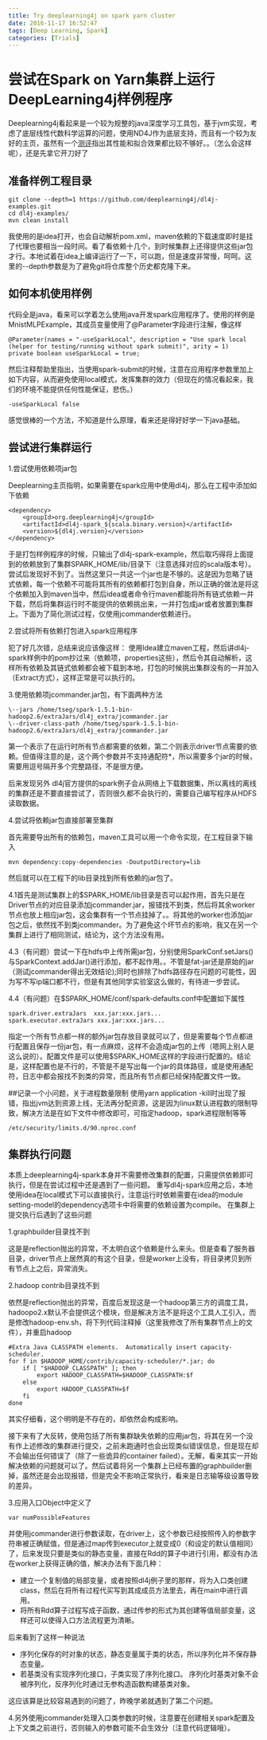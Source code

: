 ```yaml
---
title: Try deeplearning4j on spark yarn cluster
date: 2016-11-17 16:52:47
tags: [Deep Learning, Spark]
categories: [Trials]
---
```

# 尝试在Spark on Yarn集群上运行DeepLearning4j样例程序
Deeplearning4j看起来是一个较为规整的java深度学习工具包，基于jvm实现，考虑了底层线性代数科学运算的问题，使用ND4J作为底层支持，而且有一个较为友好的主页，虽然有一个[测评](https://spark-summit.org/2016/events/which-is-deeper-comparison-of-deep-learning-frameworks-on-spark/)指出其性能和拟合效果都比较不够好。。（怎么会这样呢），还是先拿它开刀好了
<!--more-->

## 准备样例工程目录

	git clone --depth=1 https://github.com/deeplearning4j/dl4j-examples.git
 	cd dl4j-examples/
 	mvn clean install

我使用的是idea打开，也会自动解析pom.xml，maven依赖的下载速度即时是挂了代理也要相当一段时间。看了看依赖十几个，到时候集群上还得提供这些jar包才行。本地试着在idea上编译运行了一下，可以跑，但是速度非常慢，呵呵。这里的--depth参数是为了避免git将仓库整个历史都克隆下来。

## 如何本机使用样例

代码全是java，看来可以学着怎么使用java开发spark应用程序了。使用的样例是MnistMLPExample，其成员变量使用了@Parameter字段进行注解，像这样

	@Parameter(names = "-useSparkLocal", description = "Use spark local (helper for testing/running without spark submit)", arity = 1)
    private boolean useSparkLocal = true;
然后注释帮助里指出，当使用spark-submit的时候，注意在应用程序参数里加上如下内容，从而避免使用local模式，发挥集群的效力（但现在的情况看起来，我们的环境不能提供任何性能保证，悲伤。）

	-useSparkLocal false
感觉很棒的一个方法，不知道是什么原理，看来还是得好好学一下java基础。

## 尝试进行集群运行
1.尝试使用依赖项jar包

Deeplearning主页指明，如果需要在spark应用中使用dl4j，那么在工程中添加如下依赖

	<dependency>
        <groupId>org.deeplearning4j</groupId>
        <artifactId>dl4j-spark_${scala.binary.version}</artifactId>
        <version>${dl4j.version}</version>
    </dependency>

于是打包样例程序的时候，只输出了dl4j-spark-example，然后取巧得将上面提到的依赖放到了集群SPARK_HOME/lib/目录下（注意选择对应的scala版本号）。尝试后发现好不到了。当然这里只一共这一个jar也是不够的。这是因为忽略了链式依赖，每一个依赖不可能将其所有的依赖都打包到自身，所以正确的做法是将这个依赖加入到maven当中，然后idea或者命令行maven都能将所有链式依赖一并下载，然后将集群运行时不能提供的依赖挑出来，一并打包成jar或者放置到集群上。下面为了简化测试过程，仅使用jcommander依赖进行。

2.尝试将所有依赖打包进入spark应用程序

犯了好几次错，总结来说应该像这样：
使用Idea建立maven工程，然后讲dl4j-spark样例中的pom抄过来（依赖项，properties这些），然后令其自动解析，这样所有依赖及其链式依赖都会被下载到本地，打包的时候挑出集群没有的一并加入（Extract方式），这样正常是可以执行的。

3.使用依赖项jcommander.jar包，有下面两种方法

	\--jars /home/tseg/spark-1.5.1-bin-hadoop2.6/extraJars/dl4j_extra/jcommander.jar 
	\--driver-class-path /home/tseg/spark-1.5.1-bin-hadoop2.6/extraJars/dl4j_extra/jcommander.jar
第一个表示了在运行时所有节点都需要的依赖，第二个则表示driver节点需要的依赖。但值得注意的是，这个两个参数并不支持通配符*，所以需要多个jar的时候，需要用逗号隔开多个完整路径，不是很方便。

后来发现另外
dl4j官方提供的spark例子会从网络上下载数据集，所以离线的离线的集群还是不要直接尝试了，否则很久都不会执行的，需要自己编写程序从HDFS读取数据。

4.尝试将依赖jar包直接部署至集群

首先需要导出所有的依赖包，maven工具可以用一个命令实现，在工程目录下输入

	mvn dependency:copy-dependencies -DoutputDirectory=lib
然后就可以在工程下的lib目录找到所有依赖的jar包了。

4.1首先是测试集群上的$SPARK_HOME/lib目录是否可以起作用，首先只是在Driver节点的对应目录添加jcommander.jar，报错找不到类，然后将其余worker节点也放上相应jar包，这会集群有一个节点挂掉了。。将其他的worker也添加jar包之后，依然找不到类jcommander。为了避免这个坏节点的影响，我又在另一个集群上进行了相同测试，结论为，这个方法没有用。


4.3（有问题）尝试一下在hdfs中上传所需jar包，分别使用SparkConf.setJars()与SparkContext.addJar()进行添加，都不起作用。。不管是fat-jar还是原始的jar（测试jcommander得出无效结论);同时也排除了hdfs路径存在问题的可能性，因为写不写ip端口都不行，但是有其他同学实验室这么做的，有待进一步尝试。

4.4（有问题）在$SPARK_HOME/conf/spark-defaults.conf中配置如下属性

	spark.driver.extraJars  xxx.jar:xxx.jars...
	spark.executor.extraJars xxx.jar:xxx.jars...

指定一个所有节点都一样的额外jar包存放目录就可以了，但是需要每个节点都进行配置且保存一份jar包，有一点麻烦，这样不会造成jar包的上传（嗯网上别人是这么说的）。配置文件是可以使用$SPARK_HOME这样的字段进行配置的。结论是，这样配置也是不行的，不管是不是写出每一个jar的具体路径，或是使用通配符，日志中都会报找不到类的异常，而且所有节点都已经保持配置文件一致。

##记录一个小问题，关于进程数量限制
使用yarn application -kill时出现了报错，指出jvm达到资源上线，无法再分配资源，这是因为linux默认进程数的限制导致，解决方法是在如下文件中修改即可，可指定hadoop，spark进程限制等等

	/etc/security/limits.d/90.nproc.conf

## 集群执行问题
本质上deeplearning4j-spark本身并不需要修改集群的配置，只需提供依赖即可执行，但是在尝试过程中还是遇到了一些问题。
重写dl4j-spark应用之后，本地使用idea在local模式下可以直接执行，注意运行时依赖需要在idea的module setting-model的dependency选项卡中将需要的依赖设置为compile。
在集群上提交执行后遇到了这些问题

1.graphbuilder目录找不到

这是是reflection抛出的异常，不太明白这个依赖是什么来头。但是查看了服务器目录，driver节点上居然真的有这个目录，但是worker上没有，将目录拷贝到所有节点上之后，异常消失。

2.hadoop contrib目录找不到

依然是reflection抛出的异常，百度后发现这是一个hadoop第三方的调度工具，hadoopo2.x默认不会提供这个模块，但是解决方法不是将这个工具人工引入，而是修改hadoop-env.sh，将下列代码注释掉（这里我修改了所有集群节点上的文件），并重启hadoop

	#Extra Java CLASSPATH elements.  Automatically insert capacity-scheduler.
	for f in $HADOOP_HOME/contrib/capacity-scheduler/*.jar; do
		if [ "$HADOOP_CLASSPATH" ]; then
			export HADOOP_CLASSPATH=$HADOOP_CLASSPATH:$f
		else
			export HADOOP_CLASSPATH=$f
		fi
	done

其实仔细看，这个明明是不存在的，却依然会构成影响。

接下来有了大反转，使用包括了所有集群缺失依赖的应用jar包，将其在另一个没有作上述修改的集群进行提交，之前未跑通时也会出现类似错误信息，但是现在却不会输出任何错误了（除了一些诡异的container failed）。无解，看来其实一开始解决依赖的问题就可以了。然后试着将另一个集群上已经布置的graphbuilder删掉，虽然还是会出现报错，但是完全不影响正常执行，看来是日志输等级设置导致的差异。

3.应用入口Object中定义了

	var numPossibleFeatures

并使用jcommander进行参数读取，在driver上，这个参数已经按照传入的参数字符串被正确赋值，但是通过map传到executor上就变成0（和设定的默认值相同）了，后来发现只要是类似的静态变量，直接在Rdd的算子中进行引用，都没有办法在worker上获得正确的值，解决办法有下面几种：
* 建立一个复制值的局部变量，或者按照dl4j例子里的那样，将为入口类创建class，然后在将所有过程代买写到其成成员方法里去，再在main中进行调用。
* 将所有Rdd算子过程写成子函数，通过传参的形式为其创建等值局部变量，这样还可以使得入口方法流程更为清晰。

后来看到了这样一种说法

- 序列化保存的时对象的状态，静态变量属于类的状态，所以序列化并不保存静态变量。
- 若基类没有实现序列化接口，子类实现了序列化接口。
序列化时基类对象不会被序列化，反序列化时通过无参构造函数构建基类对象。

这应该算是比较容易遇到的问题了，昨晚学弟就遇到了第二个问题。

4.另外使用jcommander处理入口类参数的时候，注意要在创建相关spark配置及上下文类之前进行，否则输入的参数可能不会生效分（注意代码逻辑哦）。